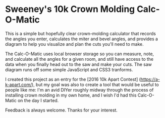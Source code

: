 # Sweeney's 10k Crown Molding Calc-O-Matic

This is a simple but hopefully clear crown-molding calculator that records the angles you enter, calculates the miter and bevel angles, and provides a diagram to help you visualize and plan the cuts you'll need to make.

The Calc-O-Matic uses local browser storage so you can measure, note, and calculate all the angles for a given room, and still have access to the data when you finally head out to the saw and make your cuts. The saw diagram runs off some simple JavaScript and CSS3 tranforms.

I created this project as an entry for the [2016 10k Apart Contest] (https://a-k-apart.com/), but my goal was also to create a tool that would be useful to people like me: I'm an avid DIYer roughly midway through the process of installing crown molding in my own home, and I wish I'd had this Calc-O-Matic on the day I started.

Feedback is always welcome. Thanks for your interest.
